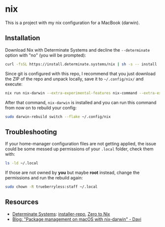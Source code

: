 # nix

This is a project with my nix configuration for a MacBook (darwin).

## Installation

Download Nix with Determinate Systems and decline the `--determinate` option with "no" (you will be prompted):

```bash
curl -fsSL https://install.determinate.systems/nix | sh -s -- install
```

Since git is configured with this repo, I recommend that you just download the ZIP of the repo and unpack locally, save it to `~/.config/nix/` and execute:

```bash
nix run nix-darwin --extra-experimental-features nix-command --extra-experimental-features flakes -- switch --flake ~/.config/nix
```

After that command, `nix-darwin` is installed and you can run this command from now on to rebuild your config:

```bash
sudo darwin-rebuild switch --flake ~/.config/nix
```

## Troubleshooting

If your home-manager configuration files are not getting applied, the issue could be some messed up permissions of your `.local` folder, check them with:

```bash
ls -ld ~/.local
```

If those are not owned by **you** but maybe **root** instead, change the permissions and run the rebuild again:

```bash
sudo chown -R trueberryless:staff ~/.local
```

## Resources

- [Determinate Systems][determinate-systems]: [installer-repo][installer-repo], [Zero to Nix][zero-to-nix]
- [Blog: "Package management on macOS with nix-darwin" - Davi][davi-nix-darwin]

[determinate-systems]: https://docs.determinate.systems/
[installer-repo]: https://github.com/DeterminateSystems/nix-installer
[zero-to-nix]: https://zero-to-nix.com/
[davi-nix-darwin]: https://davi.sh/blog/2024/01/nix-darwin/
